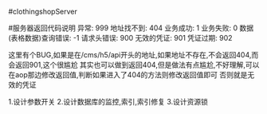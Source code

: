 #clothingshopServer

#服务器返回代码说明
异常: 999
地址找不到: 404
业务成功: 1
业务失败: 0
数据(表格数据)查询错误: -1
请求头错误: 900
无效的凭证: 901
凭证过期: 902

这里有个BUG,如果是在/cms/h5/api开头的地址,如果地址不存在,不会返回404,而会返回901,这个很尴尬
其实也可以做到返回404,但是做法有点尴尬,不好理解,可以在aop那边修改返回值,判断如果进入了404的方法则修改返回值即可
否则就是无效的凭证


1.设计参数开关
2.设计数据库的监控,索引,索引修复
3.设计资源锁